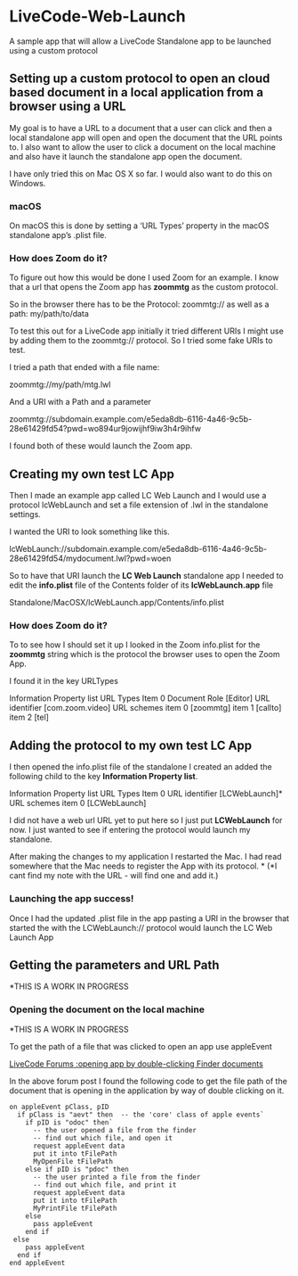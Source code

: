 # LiveCode-Web-Launch
A sample app that will allow a LiveCode Standalone app to be launched using a custom protocol

## Setting up a custom protocol to open an cloud based document in a local application from a browser using a URL

My goal is to have a URL to a document that a user can click and then a local standalone app will open and open the document that the URL points to.  I also want to allow the user to click a document on the local machine and also have it launch the standalone app open the document.


I have only tried this on Mac OS X so far.  I would also want to do this on Windows.

### macOS
On macOS this is done by setting a ‘URL Types’ property in the macOS standalone app’s .plist file.

### How does Zoom do it?
To figure out how this would be done I used Zoom for an example. I know that a url that opens the Zoom app  has **zoommtg** as the custom protocol.

So in the browser there has to be the Protocol: zoommtg://
as well as a path:  my/path/to/data


To test this out for a LiveCode app initially it tried different URIs I might use by adding them to the zoommtg:// protocol.  So I tried some fake URIs to test.

I tried a path that ended with a file name:

zoommtg://my/path/mtg.lwl

And a URI with a Path and a parameter

zoommtg://subdomain.example.com/e5eda8db-6116-4a46-9c5b-28e61429fd54?pwd=wo894ur9jowijhf9iw3h4r9ihfw

I found both of these would launch the Zoom app.

## Creating my own test LC App
Then I made an example app called LC Web Launch and I would use a protocol lcWebLaunch and set a file extension of .lwl in the standalone settings.

I wanted the URI to look something like this.

lcWebLaunch://subdomain.example.com/e5eda8db-6116-4a46-9c5b-28e61429fd54/mydocument.lwl?pwd=woen


So to have that URI launch the **LC Web Launch** standalone app I needed to edit the **info.plist** file of the Contents folder of its **lcWebLaunch.app** file

Standalone/MacOSX/lcWebLaunch.app/Contents/info.plist


### How does Zoom do it?
To to see how I should set it up I looked in the Zoom info.plist for the **zoommtg** string which is the protocol the browser uses to open the Zoom App.

I found it in the key URLTypes
	
Information Property list
	URL Types
		Item 0
			Document Role [Editor]
			URL identifier [com.zoom.video]
			URL schemes
				item 0 [zoommtg]
				item 1 [callto]
				item 2 [tel]

## Adding the protocol to my own test LC App
I then opened the info.plist file of the standalone I created an added the following child to the key **Information Property list**.   

Information Property list
	URL Types
		Item 0
			URL identifier [LCWebLaunch]*
			URL schemes
				item 0 [LCWebLaunch]

I did not have a web url URL yet to put here so I just put **LCWebLaunch** for now.  I just wanted to see if entering the protocol would launch my standalone.

After making the changes to my application I restarted the Mac.   I had read somewhere that the Mac needs to register the App with its protocol.  *
(*I cant find my note with the URL - will find one and add it.)

### Launching the app success!
Once I had the updated .plist file in the app pasting a URI in the browser that started the with the LCWebLaunch:// protocol would launch the LC Web Launch App

## Getting the parameters and URL Path
*THIS IS A WORK IN PROGRESS






### Opening the document on the local machine
*THIS IS A WORK IN PROGRESS

To get the path of a file that was clicked to open an app use appleEvent

[LiveCode Forums :opening app by double-clicking Finder documents](https://forums.livecode.com/viewtopic.php?t=559)

In the above forum post I found the following code to get the file path of the document that is opening in the application by way of double clicking on it.
```
on appleEvent pClass, pID
  if pClass is "aevt" then  -- the 'core' class of apple events`
    if pID is "odoc" then`
      -- the user opened a file from the finder
      -- find out which file, and open it
      request appleEvent data
      put it into tFilePath
      MyOpenFile tFilePath
    else if pID is "pdoc" then
      -- the user printed a file from the finder
      -- find out which file, and print it
      request appleEvent data
      put it into tFilePath
      MyPrintFile tFilePath
    else
      pass appleEvent
    end if
 else
    pass appleEvent
  end if
end appleEvent
```
